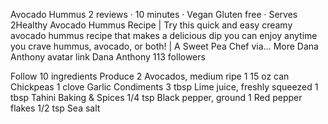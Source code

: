 Avocado Hummus
2 reviews · 10 minutes · Vegan Gluten free · Serves 2Healthy Avocado Hummus Recipe | Try this quick and easy creamy avocado hummus recipe that makes a delicious dip you can enjoy anytime you crave hummus, avocado, or both! | A Sweet Pea Chef via…
More
Dana Anthony avatar link
Dana Anthony
113 followers

Follow
10 ingredients
Produce
2 Avocados, medium ripe
1 15 oz can Chickpeas
1 clove Garlic
Condiments
3 tbsp Lime juice, freshly squeezed
1 tbsp Tahini
Baking & Spices
1/4 tsp Black pepper, ground
1 Red pepper flakes
1/2 tsp Sea salt
